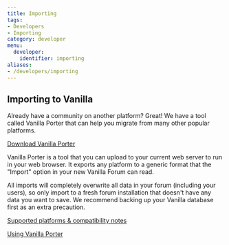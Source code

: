 ```yaml
---
title: Importing
tags:
- Developers
- Importing
category: developer
menu:
  developer:
    identifier: importing
aliases:
- /developers/importing
---
```

## Importing to Vanilla

Already have a community on another platform? Great! We have a tool called Vanilla Porter that can help you migrate from many other popular platforms.

[Download Vanilla Porter](https://open.vanillaforums.com/addon/porter-core)

Vanilla Porter is a tool that you can upload to your current web server to run in your web browser. It exports any platform to a generic format that the "Import" option in your new Vanilla Forum can read.

All imports will completely overwrite all data in your forum (including your users), so only import to a fresh forum installation that doesn't have any data you want to save. We recommend backing up your Vanilla database first as an extra precaution.

[Supported platforms & compatibility notes](/developer/importing/support)

[Using Vanilla Porter](/developer/importing/porter)
